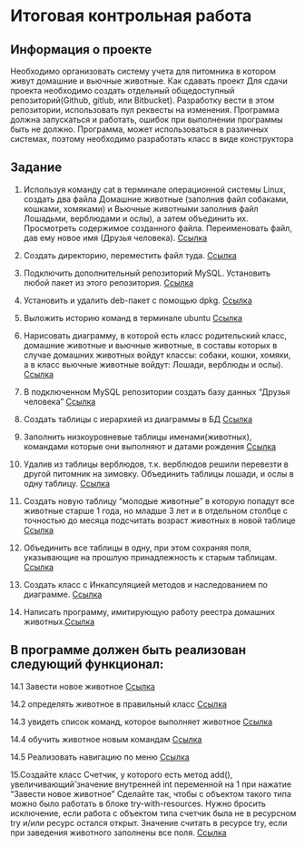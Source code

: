 # Итоговая контрольная работа

## Информация о проекте

Необходимо организовать систему учета для питомника в котором живут
домашние и вьючные животные.
Как сдавать проект
Для сдачи проекта необходимо создать отдельный общедоступный
репозиторий(Github, gitlub, или Bitbucket). Разработку вести в этом
репозитории, использовать пул реквесты на изменения. Программа должна
запускаться и работать, ошибок при выполнении программы быть не должно.
Программа, может использоваться в различных системах, поэтому необходимо
разработать класс в виде конструктора

## Задание

1. Используя команду cat в терминале операционной системы Linux, создать
   два файла Домашние животные (заполнив файл собаками, кошками,
   хомяками) и Вьючные животными заполнив файл Лошадьми, верблюдами и
   ослы), а затем объединить их. Просмотреть содержимое созданного файла.
   Переименовать файл, дав ему новое имя (Друзья человека). [Ссылка](task.md)
2. Создать директорию, переместить файл туда. [Ссылка](task.md)
3. Подключить дополнительный репозиторий MySQL. Установить любой пакет
   из этого репозитория. [Ссылка](task.md)
4. Установить и удалить deb-пакет с помощью dpkg. [Ссылка](task.md)
5. Выложить историю команд в терминале ubuntu [Ссылка](task.md)
6. Нарисовать диаграмму, в которой есть класс родительский класс, домашние
   животные и вьючные животные, в составы которых в случае домашних
   животных войдут классы: собаки, кошки, хомяки, а в класс вьючные животные
   войдут: Лошади, верблюды и ослы). [Ссылка](chart/chartAnimal.png)


7. В подключенном MySQL репозитории создать базу данных “Друзья
   человека” [Ссылка](sql/task7.sql)
8. Создать таблицы с иерархией из диаграммы в БД [Ссылка](sql/task8.sql)
9. Заполнить низкоуровневые таблицы именами(животных), командами
    которые они выполняют и датами рождения [Ссылка](sql/task9.sql)
10. Удалив из таблицы верблюдов, т.к. верблюдов решили перевезти в другой
    питомник на зимовку. Объединить таблицы лошади, и ослы в одну таблицу. [Ссылка](sql/task10.sql)
11. Создать новую таблицу “молодые животные” в которую попадут все
    животные старше 1 года, но младше 3 лет и в отдельном столбце с точностью
    до месяца подсчитать возраст животных в новой таблице [Ссылка](sql/task11.sql)
12. Объединить все таблицы в одну, при этом сохраняя поля, указывающие на
    прошлую принадлежность к старым таблицам. [Ссылка](sql/task12.sql)

13. Создать класс с Инкапсуляцией методов и наследованием по диаграмме. [Ссылка](src/main/java/Animals)

14. Написать программу, имитирующую работу реестра домашних животных.[Ссылка](src/main/java/Main.java)

## В программе должен быть реализован следующий функционал:

14.1 Завести новое животное [Ссылка](src/main/java/ControllerAnimal.java)

14.2 определять животное в правильный класс [Ссылка](src/main/java/ControllerAnimal.java)

14.3 увидеть список команд, которое выполняет животное [Ссылка](src/main/java/UI.java)

14.4 обучить животное новым командам [Ссылка](src/main/java/UI.java)

14.5 Реализовать навигацию по меню [Ссылка](src/main/java/UI.java)

15.Создайте класс Счетчик, у которого есть метод add(), увеличивающий̆
значение внутренней int переменной на 1 при нажатие “Завести новое
животное” Сделайте так, чтобы с объектом такого типа можно было работать в
блоке try-with-resources. Нужно бросить исключение, если работа с объектом
типа счетчик была не в ресурсном try и/или ресурс остался открыт. Значение
считать в ресурсе try, если при заведения животного заполнены все поля. [Ссылка](src/main/java/Counter.java)
